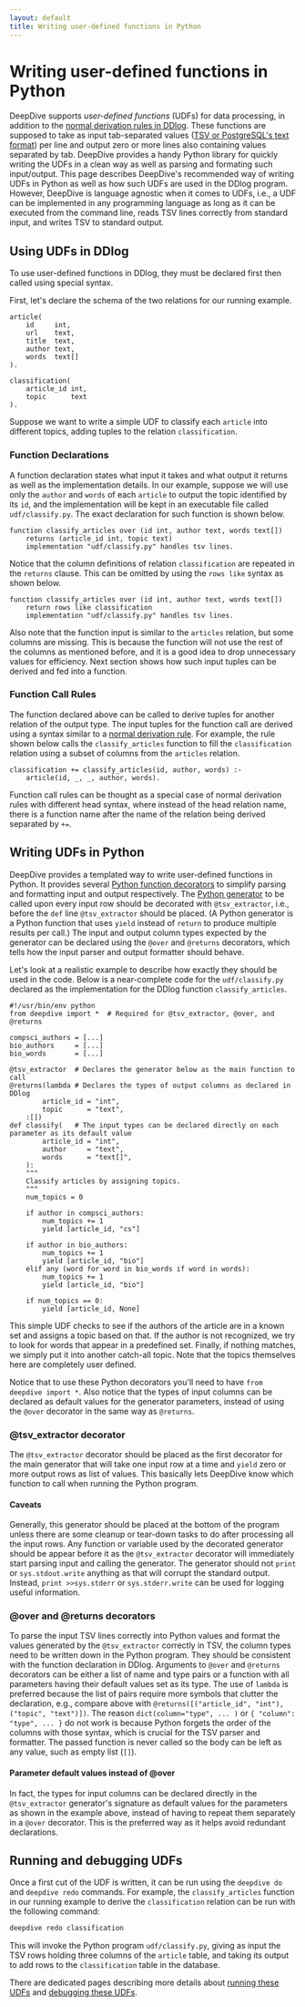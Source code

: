 ```yaml
---
layout: default
title: Writing user-defined functions in Python
---
```


# Writing user-defined functions in Python

DeepDive supports *user-defined functions* (UDFs) for data processing, in addition to the [normal derivation rules in DDlog](writing-dataflow-ddlog.md).
These functions are supposed to take as input tab-separated values ([TSV or PostgreSQL's text format](http://www.postgresql.org/docs/9.1/static/sql-copy.html#AEN64351)) per line and output zero or more lines also containing values separated by tab.
DeepDive provides a handy Python library for quickly writing the UDFs in a clean way as well as parsing and formating such input/output.
This page describes DeepDive's recommended way of writing UDFs in Python as well as how such UDFs are used in the DDlog program.
However, DeepDive is language agnostic when it comes to UDFs, i.e., a UDF can be implemented in any programming language as long as it can be executed from the command line, reads TSV lines correctly from standard input, and writes TSV to standard output.


## Using UDFs in DDlog

To use user-defined functions in DDlog, they must be declared first then called using special syntax.

First, let's declare the schema of the two relations for our running example.

```
article(
    id     int,
    url    text,
    title  text,
    author text,
    words  text[]
).

classification(
    article_id int,
    topic      text
).
```

Suppose we want to write a simple UDF to classify each `article` into different topics, adding tuples to the relation `classification`.


### Function Declarations
A function declaration states what input it takes and what output it returns as well as the implementation details.
In our example, suppose we will use only the `author` and `words` of each `article` to output the topic identified by its `id`, and the implementation will be kept in an executable file called `udf/classify.py`.
The exact declaration for such function is shown below.

```
function classify_articles over (id int, author text, words text[])
    returns (article_id int, topic text)
    implementation "udf/classify.py" handles tsv lines.
```

Notice that the column definitions of relation `classification` are repeated in the `returns` clause.
This can be omitted by using the `rows like` syntax as shown below.

```
function classify_articles over (id int, author text, words text[])
    return rows like classification
    implementation "udf/classify.py" handles tsv lines.
```

Also note that the function input is similar to the `articles` relation, but some columns are missing.
This is because the function will not use the rest of the columns as mentioned before, and it is a good idea to drop unnecessary values for efficiency.
Next section shows how such input tuples can be derived and fed into a function.


### Function Call Rules
The function declared above can be called to derive tuples for another relation of the output type.
The input tuples for the function call are derived using a syntax similar to a [normal derivation rule](writing-dataflow-ddlog.md).
For example, the rule shown below calls the `classify_articles` function to fill the `classification` relation using a subset of columns from the `articles` relation.

```
classification += classify_articles(id, author, words) :-
    article(id, _, _, author, words).
```

Function call rules can be thought as a special case of normal derivation rules with different head syntax, where instead of the head relation name, there is a function name after the name of the relation being derived separated by `+=`.


## Writing UDFs in Python

DeepDive provides a templated way to write user-defined functions in Python.
It provides several [Python function decorators](https://www.python.org/dev/peps/pep-0318/) to simplify parsing and formatting input and output respectively.
The [Python generator](https://www.python.org/dev/peps/pep-0255/) to be called upon every input row should be decorated with `@tsv_extractor`, i.e., before the `def` line `@tsv_extractor` should be placed.
(A Python generator is a Python function that uses `yield` instead of `return` to produce multiple results per call.)
The input and output column types expected by the generator can be declared using the `@over` and  `@returns` decorators, which tells how the input parser and output formatter should behave.

Let's look at a realistic example to describe how exactly they should be used in the code.
Below is a near-complete code for the `udf/classify.py` declared as the implementation for the DDlog function `classify_articles`.

```
#!/usr/bin/env python
from deepdive import *  # Required for @tsv_extractor, @over, and @returns

compsci_authors = [...]
bio_authors     = [...]
bio_words       = [...]

@tsv_extractor  # Declares the generator below as the main function to call
@returns(lambda # Declares the types of output columns as declared in DDlog
        article_id = "int",
        topic      = "text",
    :[])
def classify(   # The input types can be declared directly on each parameter as its default value
        article_id = "int",
        author     = "text",
        words      = "text[]",
    ):
    """
    Classify articles by assigning topics.
    """
    num_topics = 0

    if author in compsci_authors:
        num_topics += 1
        yield [article_id, "cs"]

    if author in bio_authors:
        num_topics += 1
        yield [article_id, "bio"]
    elif any (word for word in bio_words if word in words):
        num_topics += 1
        yield [article_id, "bio"]

    if num_topics == 0:
        yield [article_id, None]
```

This simple UDF checks to see if the authors of the article are in a known set and assigns a topic based on that.
If the author is not recognized, we try to look for words that appear in a predefined set.
Finally, if nothing matches, we simply put it into another catch-all topic.
Note that the topics themselves here are completely user defined.

Notice that to use these Python decorators you'll need to have `from deepdive import *`.
Also notice that the types of input columns can be declared as default values for the generator parameters, instead of using the `@over` decorator in the same way as `@returns`.


### @tsv_extractor decorator

The `@tsv_extractor` decorator should be placed as the first decorator for the main generator that will take one input row at a time and `yield` zero or more output rows as list of values.
This basically lets DeepDive know which function to call when running the Python program.

#### Caveats
Generally, this generator should be placed at the bottom of the program unless there are some cleanup or tear-down tasks to do after processing all the input rows.
Any function or variable used by the decorated generator should be appear before it as the `@tsv_extractor` decorator will immediately start parsing input and calling the generator.
The generator should not `print` or `sys.stdout.write` anything as that will corrupt the standard output.
Instead, `print >>sys.stderr` or `sys.stderr.write` can be used for logging useful information.

### @over and @returns decorators

To parse the input TSV lines correctly into Python values and format the values generated by the `@tsv_extractor` correctly in TSV, the column types need to be written down in the Python program.
They should be consistent with the function declaration in DDlog.
Arguments to `@over` and `@returns` decorators can be either a list of name and type pairs or a function with all parameters having their default values set as its type.
The use of `lambda` is preferred because the list of pairs require more symbols that clutter the declaration, e.g., compare above with `@returns([("article_id", "int"), ("topic", "text")])`.
The reason `dict(column="type", ... )` or `{ "column": "type", ... }` do not work is because Python forgets the order of the columns with those syntax, which is crucial for the TSV parser and formatter.
The passed function is never called so the body can be left as any value, such as empty list (`[]`).


#### Parameter default values instead of @over

In fact, the types for input columns can be declared directly in the `@tsv_extractor` generator's signature as default values for the parameters as shown in the example above, instead of having to repeat them separately in a `@over` decorator.
This is the preferred way as it helps avoid redundant declarations.



## Running and debugging UDFs

Once a first cut of the UDF is written, it can be run using the `deepdive do` and `deepdive redo` commands.
For example, the `classify_articles` function in our running example to derive the `classification` relation can be run with the following command:

```bash
deepdive redo classification
```

This will invoke the Python program `udf/classify.py`, giving as input the TSV rows holding three columns of the `article` table, and taking its output to add rows to the `classification` table in the database.

There are dedicated pages describing more details about [running these UDFs](ops-execution.md) and [debugging these UDFs](debugging-udf.md).


<!-- TODO Mention deepdive testfire or deepdive check here once it's ready -->
